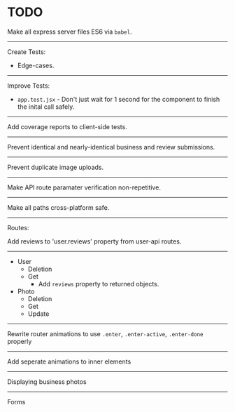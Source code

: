 # TODO

Make all express server files ES6 via `babel`.

---

Create Tests:

* Edge-cases.

---

Improve Tests:

* `app.test.jsx` - Don't just wait for 1 second for the component to finish the inital call safely.

---

Add coverage reports to client-side tests.

---

Prevent identical and nearly-identical business and review submissions.

---

Prevent duplicate image uploads.

---

Make API route paramater verification non-repetitive.

---

Make all paths cross-platform safe.

---

Routes: 

Add reviews to 'user.reviews' property from user-api routes.

---

- User
	- Deletion
	- Get
		- Add `reviews` property to returned objects.
- Photo
	- Deletion
	- Get
	- Update
  
---

Rewrite router animations to use `.enter`, `.enter-active`, `.enter-done` properly

---

Add seperate animations to inner elements

---

Displaying business photos

---

Forms
